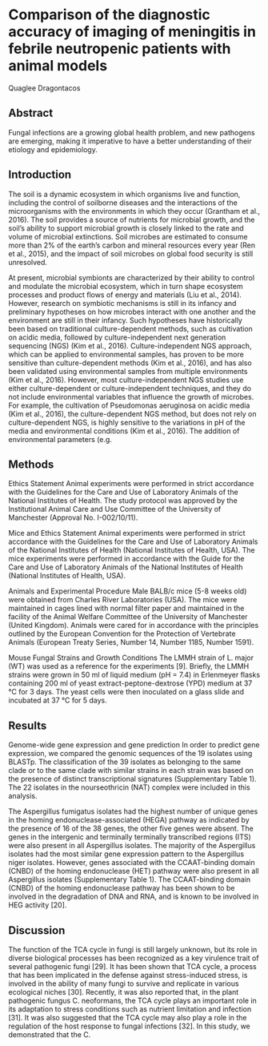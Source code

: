 # Comparison of the diagnostic accuracy of imaging of meningitis in febrile neutropenic patients with animal models
Quaglee Dragontacos


## Abstract
Fungal infections are a growing global health problem, and new pathogens are emerging, making it imperative to have a better understanding of their etiology and epidemiology.


## Introduction
The soil is a dynamic ecosystem in which organisms live and function, including the control of soilborne diseases and the interactions of the microorganisms with the environments in which they occur (Grantham et al., 2016). The soil provides a source of nutrients for microbial growth, and the soil’s ability to support microbial growth is closely linked to the rate and volume of microbial extinctions. Soil microbes are estimated to consume more than 2% of the earth’s carbon and mineral resources every year (Ren et al., 2015), and the impact of soil microbes on global food security is still unresolved.

At present, microbial symbionts are characterized by their ability to control and modulate the microbial ecosystem, which in turn shape ecosystem processes and product flows of energy and materials (Liu et al., 2014). However, research on symbiotic mechanisms is still in its infancy and preliminary hypotheses on how microbes interact with one another and the environment are still in their infancy. Such hypotheses have historically been based on traditional culture-dependent methods, such as cultivation on acidic media, followed by culture-independent next generation sequencing (NGS) (Kim et al., 2016). Culture-independent NGS approach, which can be applied to environmental samples, has proven to be more sensitive than culture-dependent methods (Kim et al., 2016), and has also been validated using environmental samples from multiple environments (Kim et al., 2016). However, most culture-independent NGS studies use either culture-dependent or culture-independent techniques, and they do not include environmental variables that influence the growth of microbes. For example, the cultivation of Pseudomonas aeruginosa on acidic media (Kim et al., 2016), the culture-dependent NGS method, but does not rely on culture-dependent NGS, is highly sensitive to the variations in pH of the media and environmental conditions (Kim et al., 2016). The addition of environmental parameters (e.g.


## Methods
Ethics Statement
Animal experiments were performed in strict accordance with the Guidelines for the Care and Use of Laboratory Animals of the National Institutes of Health. The study protocol was approved by the Institutional Animal Care and Use Committee of the University of Manchester (Approval No. I-002/10/11).

Mice and Ethics Statement
Animal experiments were performed in strict accordance with the Guidelines for the Care and Use of Laboratory Animals of the National Institutes of Health (National Institutes of Health, USA). The mice experiments were performed in accordance with the Guide for the Care and Use of Laboratory Animals of the National Institutes of Health (National Institutes of Health, USA).

Animals and Experimental Procedure
Male BALB/c mice (5-8 weeks old) were obtained from Charles River Laboratories (USA). The mice were maintained in cages lined with normal filter paper and maintained in the facility of the Animal Welfare Committee of the University of Manchester (United Kingdom). Animals were cared for in accordance with the principles outlined by the European Convention for the Protection of Vertebrate Animals (European Treaty Series, Number 14, Number 1185, Number 1591).

Mouse Fungal Strains and Growth Conditions
The LMMH strain of L. major (WT) was used as a reference for the experiments [9]. Briefly, the LMMH strains were grown in 50 ml of liquid medium (pH = 7.4) in Erlenmeyer flasks containing 200 ml of yeast extract-peptone-dextrose (YPD) medium at 37 °C for 3 days. The yeast cells were then inoculated on a glass slide and incubated at 37 °C for 5 days.


## Results
Genome-wide gene expression and gene prediction
In order to predict gene expression, we compared the genomic sequences of the 19 isolates using BLASTp. The classification of the 39 isolates as belonging to the same clade or to the same clade with similar strains in each strain was based on the presence of distinct transcriptional signatures (Supplementary Table 1). The 22 isolates in the nourseothricin (NAT) complex were included in this analysis.

The Aspergillus fumigatus isolates had the highest number of unique genes in the homing endonuclease-associated (HEGA) pathway as indicated by the presence of 16 of the 38 genes, the other five genes were absent. The genes in the intergenic and terminally terminally transcribed regions (ITS) were also present in all Aspergillus isolates. The majority of the Aspergillus isolates had the most similar gene expression pattern to the Aspergillus niger isolates. However, genes associated with the CCAAT-binding domain (CNBD) of the homing endonuclease (HET) pathway were also present in all Aspergillus isolates (Supplementary Table 1). The CCAAT-binding domain (CNBD) of the homing endonuclease pathway has been shown to be involved in the degradation of DNA and RNA, and is known to be involved in HEG activity [20].


## Discussion
The function of the TCA cycle in fungi is still largely unknown, but its role in diverse biological processes has been recognized as a key virulence trait of several pathogenic fungi [29]. It has been shown that TCA cycle, a process that has been implicated in the defense against stress-induced stress, is involved in the ability of many fungi to survive and replicate in various ecological niches [30]. Recently, it was also reported that, in the plant pathogenic fungus C. neoformans, the TCA cycle plays an important role in its adaptation to stress conditions such as nutrient limitation and infection [31]. It was also suggested that the TCA cycle may also play a role in the regulation of the host response to fungal infections [32]. In this study, we demonstrated that the C.

